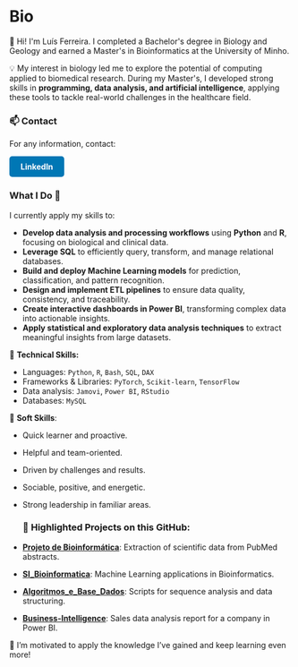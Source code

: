 # Bio

👋 Hi! I'm Luís Ferreira. I completed a Bachelor's degree in Biology and Geology and earned a Master's in Bioinformatics at the University of Minho.

💡 My interest in biology led me to explore the potential of computing applied to biomedical research. During my Master's, I developed strong skills in **programming, data analysis, and artificial intelligence**, applying these tools to tackle real-world challenges in the healthcare field.

<h3>📫 Contact</h3>

<p>For any information, contact:</p>

<a href="https://www.linkedin.com/in/luisferreira2001/" 
   style="display: inline-block; background-color: #0077b5; color: white; padding: 10px 20px; border-radius: 5px; text-decoration: none; font-weight: bold; font-size: 14px;">
   LinkedIn
</a>

### What I Do 🚀

I currently apply my skills to:

- **Develop data analysis and processing workflows** using **Python** and **R**, focusing on biological and clinical data.
- **Leverage SQL** to efficiently query, transform, and manage relational databases.
- **Build and deploy Machine Learning models** for prediction, classification, and pattern recognition.
- **Design and implement ETL pipelines** to ensure data quality, consistency, and traceability.
- **Create interactive dashboards in Power BI**, transforming complex data into actionable insights.
- **Apply statistical and exploratory data analysis techniques** to extract meaningful insights from large datasets.

🔧 **Technical Skills:**
- Languages: `Python`, `R`, `Bash`, `SQL`, `DAX`
- Frameworks & Libraries: `PyTorch`, `Scikit-learn`, `TensorFlow`
- Data analysis: `Jamovi`, `Power BI`, `RStudio` 
- Databases: `MySQL`

🧠 **Soft Skills**:

- Quick learner and proactive.
- Helpful and team-oriented.
- Driven by challenges and results.
- Sociable, positive, and energetic.
- Strong leadership in familiar areas.

  
  ### 📂 **Highlighted Projects on this GitHub:**
- [**Projeto de Bioinformática**](https://github.com/luisfsferreira/Projeto_de_bioinformatica): Extraction of scientific data from PubMed abstracts.
- [**SI_Bioinformatica**](https://github.com/luisfsferreira/SI_Bioinformatica): Machine Learning applications in Bioinformatics.
- [**Algoritmos_e_Base_Dados**](https://github.com/luisfsferreira/Algoritmos_e_Base_Dados): Scripts for sequence analysis and data structuring.
- [**Business-Intelligence**](https://github.com/luisfsferreira/Business-Intelligence): Sales data analysis report for a company in Power BI.

  

🌱 I’m motivated to apply the knowledge I’ve gained and keep learning even more!

